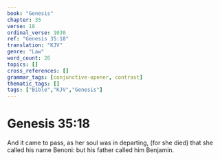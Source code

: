 ```yaml
---
book: "Genesis"
chapter: 35
verse: 18
ordinal_verse: 1030
ref: "Genesis 35:18"
translation: "KJV"
genre: "Law"
word_count: 26
topics: []
cross_references: []
grammar_tags: [conjunctive-opener, contrast]
thematic_tags: []
tags: ["Bible","KJV","Genesis"]
---
```


# Genesis 35:18

And it came to pass, as her soul was in departing, (for she died) that she called his name Benoni: but his father called him Benjamin.
